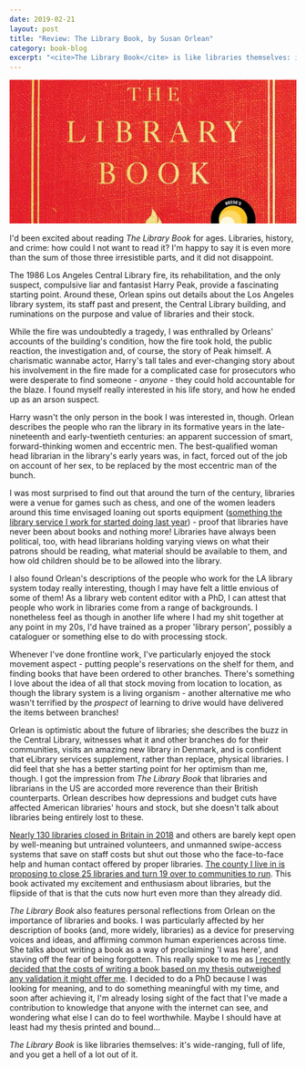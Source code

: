 ```yaml
---
date: 2019-02-21
layout: post
title: "Review: The Library Book, by Susan Orlean"
category: book-blog
excerpt: "<cite>The Library Book</cite> is like libraries themselves: it's wide-ranging, full of life, and you get a hell of a lot out of it."
---
```


![The Library Book](/images/the-library-book.jpg)

I'd been excited about reading <cite>The Library Book</cite> for ages. Libraries, history, and crime: how could I not want to read it? I'm happy to say it is even more than the sum of those three irresistible parts, and it did not disappoint.

The 1986 Los Angeles Central Library fire, its rehabilitation, and the only suspect, compulsive liar and fantasist Harry Peak, provide a fascinating starting point. Around these, Orlean spins out details about the Los Angeles library system, its staff past and present, the Central Library building, and ruminations on the purpose and value of libraries and their stock.

While the fire was undoubtedly a tragedy, I was enthralled by Orleans' accounts of the building's condition, how the fire took hold, the public reaction, the investigation and, of course, the story of Peak himself. A charismatic wannabe actor, Harry's tall tales and ever-changing story about his involvement in the fire made for a complicated case for prosecutors who were desperate to find someone - *anyone* - they could hold accountable for the blaze. I found myself really interested in his life story, and how he ended up as an arson suspect.

Harry wasn't the only person in the book I was interested in, though. Orlean describes the people who ran the library in its formative years in the late-nineteenth and early-twentieth centuries: an apparent succession of smart, forward-thinking women and eccentric men. The best-qualified woman head librarian in the library's early years was, in fact, forced out of the job on account of her sex, to be replaced by the most eccentric man of the bunch.

I was most surprised to find out that around the turn of the century, libraries were a venue for games such as chess, and one of the women leaders around this time envisaged loaning out sports equipment ([something the library service I work for started doing last year](https://www.suffolklibraries.co.uk/news/move-it/)) - proof that libraries have never been about books and nothing more! Libraries have always been political, too, with head librarians holding varying views on what their patrons should be reading, what material should be available to them, and how old children should be to be allowed into the library.

I also found Orlean's descriptions of the people who work for the LA library system today really interesting, though I may have felt a little envious of some of them! As a library web content editor with a PhD, I can attest that people who work in libraries come from a range of backgrounds. I nonetheless feel as though in another life where I had my shit together at any point in my 20s, I'd have trained as a proper 'library person', possibly a cataloguer or something else to do with processing stock.

Whenever I've done frontline work, I've particularly enjoyed the stock movement aspect - putting people's reservations on the shelf for them, and finding books that have been ordered to other branches. There's something I love about the idea of all that stock moving from location to location, as though the library system is a living organism - another alternative me who wasn't terrified by the *prospect* of learning to drive would have delivered the items between branches!

Orlean is optimistic about the future of libraries; she describes the buzz in the Central Library, witnesses what it and other branches do for their communities, visits an amazing new library in Denmark, and is confident that eLibrary services supplement, rather than replace, physical libraries. I did feel that she has a better starting point for her optimism than me, though. I got the impression from <cite>The Library Book</cite> that libraries and librarians in the US are accorded more reverence than their British counterparts. Orlean describes how depressions and budget cuts have affected American libraries' hours and stock, but she doesn't talk about libraries being entirely lost to these.

[Nearly 130 libraries closed in Britain in 2018](https://www.theguardian.com/books/2018/dec/07/nearly-130-public-libraries-closed-across-britain-in-the-last-year) and others are barely kept open by well-meaning but untrained volunteers, and unmanned swipe-access systems that save on staff costs but shut out those who the face-to-face help and human contact offered by proper libraries. [The county I live in is proposing to close 25 libraries and turn 19 over to communities to run](https://www.theguardian.com/books/2018/nov/16/third-of-essex-libraries-could-close-under-council-plans). This book activated my excitement and enthusiasm about libraries, but the flipside of that is that the cuts now hurt even more than they already did.

<cite>The Library Book</cite> also features personal reflections from Orlean on the importance of libraries and books. I was particularly affected by her description of books (and, more widely, libraries) as a device for preserving voices and ideas, and affirming common human experiences across time. She talks about writing a book as a way of proclaiming 'I was here', and staving off the fear of being forgotten. This really spoke to me as [I recently decided that the costs of writing a book based on my thesis outweighed any validation it might offer me](/phd-archive/2018/09/07/publish-or-have-a-nice-life/). I decided to do a PhD because I was looking for meaning, and to do something meaningful with my time, and soon after achieving it, I'm already losing sight of the fact that I've made a contribution to knowledge that anyone with the internet can see, and wondering what else I can do to feel worthwhile. Maybe I should have at least had my thesis printed and bound...

<cite>The Library Book</cite> is like libraries themselves: it's wide-ranging, full of life, and you get a hell of a lot out of it.
